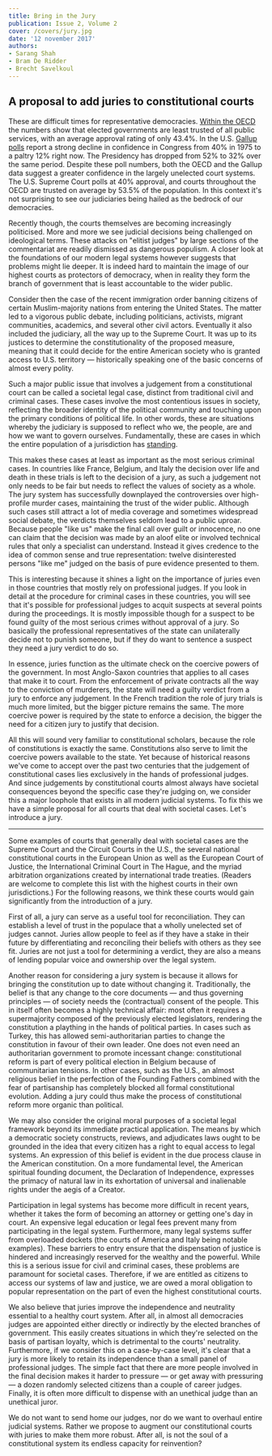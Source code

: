 ```yaml
---
title: Bring in the Jury
publication: Issue 2, Volume 2
cover: /covers/jury.jpg
date: '12 november 2017'
authors:
- Sarang Shah
- Bram De Ridder
- Brecht Savelkoul
---
```


## A proposal to add juries to constitutional courts

These are difficult times for representative democracies. [Within the OECD](https://www.oecd.org/gov/trust-in-government.htm) the numbers show that elected governments are least trusted of all public services, with an average approval rating of only 43.4%. In the U.S. [Gallup polls](http://www.gallup.com/poll/1597/Confidence-Institutions.aspx) report a strong decline in confidence in Congress from 40% in 1975 to a paltry 12% right now. The Presidency has dropped from 52% to 32% over the same period. Despite these poll numbers, both the OECD and the Gallup data suggest a greater confidence in the largely unelected court systems. The U.S. Supreme Court polls at 40% approval, and courts throughout the OECD are trusted on average by 53.5% of the population. In this context it's not surprising to see our judiciaries being hailed as the bedrock of our democracies.

Recently though, the courts themselves are becoming increasingly politicised. More and more we see judicial decisions being challenged on ideological terms. These attacks on "elitist judges" by large sections of the commentariat are readily dismissed as dangerous populism. A closer look at the foundations of our modern legal systems however suggests that problems might lie deeper. It is indeed hard to maintain the image of our highest courts as protectors of democracy, when in reality they form the branch of government that is least accountable to the wider public.

Consider then the case of the recent immigration order banning citizens of certain Muslim-majority nations from entering the United States. The matter led to a vigorous public debate, including politicians, activists, migrant communities, academics, and several other civil actors. Eventually it also included the judiciary, all the way up to the Supreme Court. It was up to its justices to determine the constitutionality of the proposed measure, meaning that it could decide for the entire American society who is granted access to U.S. territory — historically speaking one of the basic concerns of almost every polity.

Such a major public issue that involves a judgement from a constitutional court can be called a societal legal case, distinct from traditional civil and criminal cases. These cases involve the most contentious issues in society, reflecting the broader identity of the political community and touching upon the primary conditions of political life. In other words, these are situations whereby the judiciary is supposed to reflect who we, the people, are and how we want to govern ourselves. Fundamentally, these are cases in which the entire population of a jurisdiction has [standing](https://en.wikipedia.org/wiki/Standing_%28law%29).

This makes these cases at least as important as the most serious criminal cases. In countries like France, Belgium, and Italy the decision over life and death in these trials is left to the decision of a jury, as such a judgement not only needs to be fair but needs to reflect the values of society as a whole. The jury system has successfully downplayed the controversies over high-profile murder cases, maintaining the trust of the wider public. Although such cases still attract a lot of media coverage and sometimes widespread social debate, the verdicts themselves seldom lead to a public uproar. Because people "like us" make the final call over guilt or innocence, no one can claim that the decision was made by an aloof elite or involved technical rules that only a specialist can understand. Instead it gives credence to the idea of common sense and true representation: twelve disinterested persons "like me" judged on the basis of pure evidence presented to them.

This is interesting because it shines a light on the importance of juries even in those countries that mostly rely on professional judges. If you look in detail at the procedure for criminal cases in these countries, you will see that it's possible for professional judges to acquit suspects at several points during the proceedings. It is mostly impossible though for a suspect to be found guilty of the most serious crimes without approval of a jury. So basically the professional representatives of the state can unilaterally decide not to punish someone, but if they do want to sentence a suspect they need a jury verdict to do so.

In essence, juries function as the ultimate check on the coercive powers of the government. In most Anglo-Saxon countries that applies to all cases that make it to court. From the enforcement of private contracts all the way to the conviction of murderers, the state will need a guilty verdict from a jury to enforce any judgement. In the French tradition the role of jury trials is much more limited, but the bigger picture remains the same. The more coercive power is required by the state to enforce a decision, the bigger the need for a citizen jury to justify that decision.

All this will sound very familiar to constitutional scholars, because the role of constitutions is exactly the same. Constitutions also serve to limit the coercive powers available to the state. Yet because of historical reasons we've come to accept over the past two centuries that the judgement of constitutional cases lies exclusively in the hands of professional judges. And since judgements by constitutional courts almost always have societal consequences beyond the specific case they're judging on, we consider this a major loophole that exists in all modern judicial systems. To fix this we have a simple proposal for all courts that deal with societal cases. Let's introduce a jury.

---

Some examples of courts that generally deal with societal cases are the Supreme Court and the Circuit Courts in the U.S., the several national constitutional courts in the European Union as well as the European Court of Justice, the International Criminal Court in The Hague, and the myriad arbitration organizations created by international trade treaties. (Readers are welcome to complete this list with the highest courts in their own jurisdictions.) For the following reasons, we think these courts would gain significantly from the introduction of a jury.

First of all, a jury can serve as a useful tool for reconciliation. They can establish a level of trust in the populace that a wholly unelected set of judges cannot. Juries allow people to feel as if they have a stake in their future by differentiating and reconciling their beliefs with others as they see fit. Juries are not just a tool for determining a verdict, they are also a means of lending popular voice and ownership over the legal system.

Another reason for considering a jury system is because it allows for bringing the constitution up to date without changing it. Traditionally, the belief is that any change to the core documents — and thus governing principles — of society needs the (contractual) consent of the people. This in itself often becomes a highly technical affair: most often it requires a supermajority composed of the previously elected legislators, rendering the constitution a plaything in the hands of political parties. In cases such as Turkey, this has allowed semi-authoritarian parties to change the constitution in favour of their own leader. One does not even need an authoritarian government to promote incessant change: constitutional reform is part of every political election in Belgium because of communitarian tensions. In other cases, such as the U.S., an almost religious belief in the perfection of the Founding Fathers combined with the fear of partisanship has completely blocked all formal constitutional evolution. Adding a jury could thus make the process of constitutional reform more organic than political.

We may also consider the original moral purposes of a societal legal framework beyond its immediate practical application. The means by which a democratic society constructs, reviews, and adjudicates laws ought to be grounded in the idea that every citizen has a right to equal access to legal systems. An expression of this belief is evident in the due process clause in the American constitution. On a more fundamental level, the American spiritual founding document, the Declaration of Independence, expresses the primacy of natural law in its exhortation of universal and inalienable rights under the aegis of a Creator.

Participation in legal systems has become more difficult in recent years, whether it takes the form of becoming an attorney or getting one's day in court. An expensive legal education or legal fees prevent many from participating in the legal system. Furthermore, many legal systems suffer from overloaded dockets (the courts of America and Italy being notable examples). These barriers to entry ensure that the dispensation of justice is hindered and increasingly reserved for the wealthy and the powerful. While this is a serious issue for civil and criminal cases, these problems are paramount for societal cases. Therefore, if we are entitled as citizens to access our systems of law and justice, we are owed a moral obligation to popular representation on the part of even the highest constitutional courts.

We also believe that juries improve the independence and neutrality essential to a healthy court system. After all, in almost all democracies judges are appointed either directly or indirectly by the elected branches of government. This easily creates situations in which they're selected on the basis of partisan loyalty, which is detrimental to the courts' neutrality. Furthermore, if we consider this on a case-by-case level, it's clear that a jury is more likely to retain its independence than a small panel of professional judges. The simple fact that there are more people involved in the final decision makes it harder to pressure — or get away with pressuring — a dozen randomly selected citizens than a couple of career judges. Finally, it is often more difficult to dispense with an unethical judge than an unethical juror.

We do not want to send home our judges, nor do we want to overhaul entire judicial systems. Rather we propose to augment our constitutional courts with juries to make them more robust. After all, is not the soul of a constitutional system its endless capacity for reinvention?

